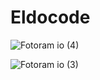 # Eldocode

![Fotoram io (4)](https://user-images.githubusercontent.com/78022759/122765148-df711180-d2a8-11eb-84be-68eb9caad1cd.png)

![Fotoram io (3)](https://user-images.githubusercontent.com/78022759/122764862-93be6800-d2a8-11eb-9650-3d4ee9563dcd.png)
